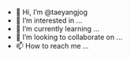 - 👋 Hi, I’m @taeyangjog
- 👀 I’m interested in ...
- 🌱 I’m currently learning ...
- 💞️ I’m looking to collaborate on ...
- 📫 How to reach me ...

<!---
taeyangjog/taeyangjog is a ✨ special ✨ repository because its `README.md` (this file) appears on your GitHub profile.
You can click the Preview link to take a look at your changes.
--->
